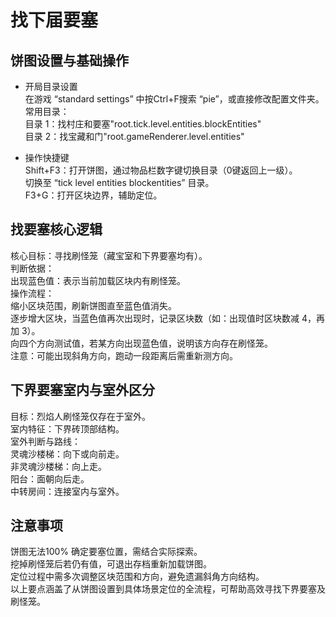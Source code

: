 # 找下届要塞
## 饼图设置与基础操作
- 开局目录设置  
在游戏 “standard settings” 中按Ctrl+F搜索 “pie”，或直接修改配置文件夹。  
常用目录：  
目录 1：找村庄和要塞"root.tick.level.entities.blockEntities"  
目录 2：找宝藏和门"root.gameRenderer.level.entities"  

- 操作快捷键  
Shift+F3：打开饼图，通过物品栏数字键切换目录（0键返回上一级）。  
切换至 “tick level entities blockentities” 目录。  
F3+G：打开区块边界，辅助定位。  

## 找要塞核心逻辑
核心目标：寻找刷怪笼（藏宝室和下界要塞均有）。  
判断依据：  
出现蓝色值：表示当前加载区块内有刷怪笼。  
操作流程：  
缩小区块范围，刷新饼图直至蓝色值消失。  
逐步增大区块，当蓝色值再次出现时，记录区块数（如：出现值时区块数减 4，再加 3）。  
向四个方向测试值，若某方向出现蓝色值，说明该方向存在刷怪笼。  
注意：可能出现斜角方向，跑动一段距离后需重新测方向。  

## 下界要塞室内与室外区分
目标：烈焰人刷怪笼仅存在于室外。  
室内特征：下界砖顶部结构。  
室外判断与路线：  
灵魂沙楼梯：向下或向前走。  
非灵魂沙楼梯：向上走。  
阳台：面朝向后走。  
中转房间：连接室内与室外。  

## 注意事项
饼图无法100% 确定要塞位置，需结合实际探索。  
挖掉刷怪笼后若仍有值，可退出存档重新加载饼图。  
定位过程中需多次调整区块范围和方向，避免遗漏斜角方向结构。  
以上要点涵盖了从饼图设置到具体场景定位的全流程，可帮助高效寻找下界要塞及刷怪笼。  
